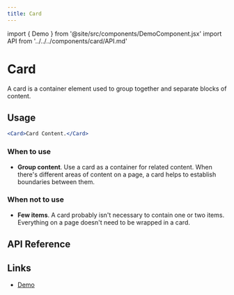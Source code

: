 ```yaml
---
title: Card
---
```


import { Demo } from '@site/src/components/DemoComponent.jsx'
import API from '../../../components/card/API.md'

# Card

A card is a container element used to group together and separate blocks of content.

<Demo
    path="card--default"
    args="children:Card Content."
    height="150px"
/>

## Usage

```jsx
<Card>Card Content.</Card>
```

### When to use

-   **Group content**. Use a card as a container for related content. When there's different areas of content on a page, a card helps to establish boundaries between them.

### When not to use

-   **Few items**. A card probably isn't necessary to contain one or two items. Everything on a page doesn't need to be wrapped in a card.

## API Reference

<API />

## Links

-   <a href="/demo/?path=/story/card--default" target="_blank">Demo</a>
